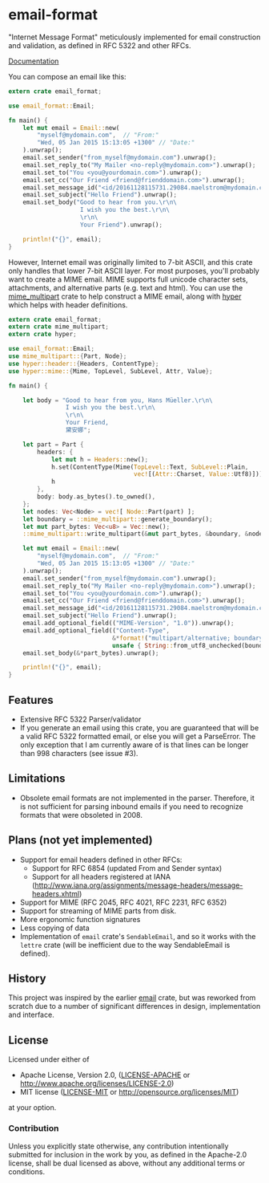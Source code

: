 # email-format

"Internet Message Format" meticulously implemented for email construction
and validation, as defined in RFC 5322 and other RFCs.

[Documentation](https://mikedilger.github.io/email-format)

You can compose an email like this:

```rust
extern crate email_format;

use email_format::Email;

fn main() {
    let mut email = Email::new(
        "myself@mydomain.com",  // "From:"
        "Wed, 05 Jan 2015 15:13:05 +1300" // "Date:"
    ).unwrap();
    email.set_sender("from_myself@mydomain.com").unwrap();
    email.set_reply_to("My Mailer <no-reply@mydomain.com>").unwrap();
    email.set_to("You <you@yourdomain.com>").unwrap();
    email.set_cc("Our Friend <friend@frienddomain.com>").unwrap();
    email.set_message_id("<id/20161128115731.29084.maelstrom@mydomain.com>").unwrap();
    email.set_subject("Hello Friend").unwrap();
    email.set_body("Good to hear from you.\r\n\
                    I wish you the best.\r\n\
                    \r\n\
                    Your Friend").unwrap();

    println!("{}", email);
}
```

However, Internet email was originally limited to 7-bit ASCII, and this crate only
handles that lower 7-bit ASCII layer. For most purposes, you'll probably want to
create a MIME email. MIME supports full unicode character sets, attachments, and
alternative parts (e.g. text and html).
You can use the [mime_multipart](https://github.com/mikedilger/mime-multipart) crate
to help construct a MIME email, along with [hyper](https://github.com/hyperium/hyper)
which helps with header definitions.

```rust
extern crate email_format;
extern crate mime_multipart;
extern crate hyper;

use email_format::Email;
use mime_multipart::{Part, Node};
use hyper::header::{Headers, ContentType};
use hyper::mime::{Mime, TopLevel, SubLevel, Attr, Value};

fn main() {

    let body = "Good to hear from you, Hans Müeller.\r\n\
                I wish you the best.\r\n\
                \r\n\
                Your Friend,
                黛安娜";

    let part = Part {
        headers: {
            let mut h = Headers::new();
            h.set(ContentType(Mime(TopLevel::Text, SubLevel::Plain,
                                   vec![(Attr::Charset, Value::Utf8)])));
            h
        },
        body: body.as_bytes().to_owned(),
    };
    let nodes: Vec<Node> = vec![ Node::Part(part) ];
    let boundary = ::mime_multipart::generate_boundary();
    let mut part_bytes: Vec<u8> = Vec::new();
    ::mime_multipart::write_multipart(&mut part_bytes, &boundary, &nodes).unwrap();

    let mut email = Email::new(
        "myself@mydomain.com",  // "From:"
        "Wed, 05 Jan 2015 15:13:05 +1300" // "Date:"
    ).unwrap();
    email.set_sender("from_myself@mydomain.com").unwrap();
    email.set_reply_to("My Mailer <no-reply@mydomain.com>").unwrap();
    email.set_to("You <you@yourdomain.com>").unwrap();
    email.set_cc("Our Friend <friend@frienddomain.com>").unwrap();
    email.set_message_id("<id/20161128115731.29084.maelstrom@mydomain.com>").unwrap();
    email.set_subject("Hello Friend").unwrap();
    email.add_optional_field(("MIME-Version", "1.0")).unwrap();
    email.add_optional_field(("Content-Type",
                             &*format!("multipart/alternative; boundary=\"{}\"",
                             unsafe { String::from_utf8_unchecked(boundary) } ))).unwrap();
    email.set_body(&*part_bytes).unwrap();

    println!("{}", email);
}
```

## Features

* Extensive RFC 5322 Parser/validator
* If you generate an email using this crate, you are guaranteed that will be a valid
  RFC 5322 formatted email, or else you will get a ParseError. The only exception that I
  am currently aware of is that lines can be longer than 998 characters (see issue #3).

## Limitations

* Obsolete email formats are not implemented in the parser.  Therefore, it is not sufficient
  for parsing inbound emails if you need to recognize formats that were obsoleted in 2008.

## Plans (not yet implemented)

* Support for email headers defined in other RFCs:
  * Support for RFC 6854 (updated From and Sender syntax)
  * Support for all headers registered at IANA (http://www.iana.org/assignments/message-headers/message-headers.xhtml)
* Support for MIME (RFC 2045, RFC 4021, RFC 2231, RFC 6352)
* Support for streaming of MIME parts from disk.
* More ergonomic function signatures
* Less copying of data
* Implementation of `email` crate's `SendableEmail`, and so it works with the `lettre` crate (will be inefficient due to the way SendableEmail is defined).

## History

This project was inspired by the earlier [email](https://github.com/niax/rust-email) crate,
but was reworked from scratch due to a number of significant differences in design,
implementation and interface.

## License

Licensed under either of

 * Apache License, Version 2.0, ([LICENSE-APACHE](LICENSE-APACHE) or http://www.apache.org/licenses/LICENSE-2.0)
 * MIT license ([LICENSE-MIT](LICENSE-MIT) or http://opensource.org/licenses/MIT)

at your option.

### Contribution

Unless you explicitly state otherwise, any contribution intentionally submitted
for inclusion in the work by you, as defined in the Apache-2.0 license, shall
be dual licensed as above, without any additional terms or conditions.
